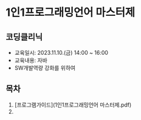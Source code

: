 # 1인1프로그래밍언어 마스터제
## 코딩클리닉 
- 교육일시: 2023.11.10.(금) 14:00 ~ 16:00  
- 교육내용: 자바
- SW개발역량 강화를 위하여

## 목차
  1. [프로그램가이드](1인1프로그래밍언어 마스터제.pdf)
  2. 
